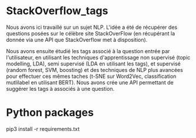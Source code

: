 # StackOverflow_tags
Nous avons ici travaillé sur un sujet NLP.
L'idée a été de récupérer des questions posées sur le célèbre site StackOverFlow (en récupérant la donnée via une API que StackOverflow met à disposition).

Nous avons ensuite étudié les tags associé à la question entrée par l'utilisateur, en utilisant les techniques d'apprentissage non supervisé (topic modelling, LDA), semi supervisé (LDA en utilisant les tags), et supervisé (random forest, SVM, boosting) et des techniques de NLP plus avancées pour effectuer ces mêmes taches (t-SNE sur Word2Vec, classification mutlilabel en utilisant BERT).
Nous avons crée une API permettant de suggérer les tags à associés à une question.  
# Python packages
pip3 install -r requirements.txt
